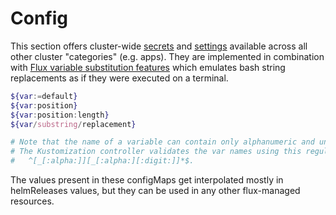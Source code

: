 # Config

This section offers cluster-wide [secrets](./cluster/config/cluster-secrets.yaml) and [settings](./cluster/config/cluster-settings.yaml) available across all other cluster "categories" (e.g. apps). They are implemented in combination with [Flux variable substitution features](https://fluxcd.io/docs/components/kustomize/kustomization/#variable-substitution) which emulates bash string replacements as if they were executed on a terminal.

```sh
${var:=default}
${var:position}
${var:position:length}
${var/substring/replacement}

# Note that the name of a variable can contain only alphanumeric and underscore characters.
# The Kustomization controller validates the var names using this regular expression:
#   ^[_[:alpha:]][_[:alpha:][:digit:]]*$.
```

The values present in these configMaps get interpolated mostly in helmReleases values, but they can be used in any other flux-managed resources.
